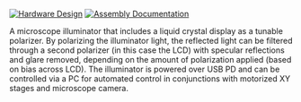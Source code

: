 [![Hardware Design](https://github.com/VIPQualityPost/polarizer-illuminator/actions/workflows/design.yml/badge.svg)](https://github.com/VIPQualityPost/polarizer-illuminator/actions/workflows/design.yml)
[![Assembly Documentation](https://github.com/VIPQualityPost/polarizer-illuminator/actions/workflows/documentation.yml/badge.svg)](https://github.com/VIPQualityPost/polarizer-illuminator/actions/workflows/documentation.yml)

A microscope illuminator that includes a liquid crystal display as a tunable polarizer. By polarizing the illuminator light, the reflected light can be filtered through a second polarizer (in this case the LCD) with specular reflections and glare removed, depending on the amount of polarization applied (based on bias across LCD). The illuminator is powered over USB PD and can be controlled via a PC for automated control in conjunctions with motorized XY stages and microscope camera. 